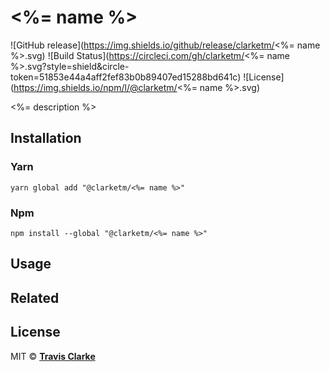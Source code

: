 # <%= name %>

![GitHub release](https://img.shields.io/github/release/clarketm/<%= name %>.svg)
![Build Status](https://circleci.com/gh/clarketm/<%= name %>.svg?style=shield&circle-token=51853e44a4aff2fef83b0b89407ed15288bd641c)
![License](https://img.shields.io/npm/l/@clarketm/<%= name %>.svg)

<%= description %>

## Installation

### Yarn

```shell
yarn global add "@clarketm/<%= name %>"
```

### Npm

```shell
npm install --global "@clarketm/<%= name %>"
```

## Usage

## Related

## License

MIT &copy; [**Travis Clarke**](https://blog.travismclarke.com/)
